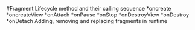 #Fragment Lifecycle method and their calling sequence
 *oncreate
 *oncreateView
 *onAttach
 *onPause
 *onStop
 *onDestroyView
 *onDestroy
 *onDetach
Adding, removing and replacing fragments in runtime

